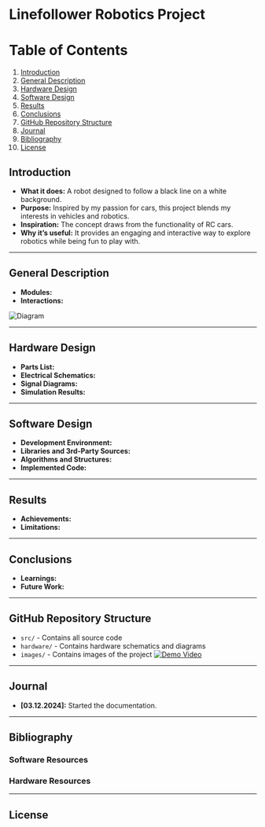 # Linefollower Robotics Project

# Table of Contents
1. [Introduction](#introduction)  
2. [General Description](#general-description)  
3. [Hardware Design](#hardware-design)  
4. [Software Design](#software-design)  
5. [Results](#results)  
6. [Conclusions](#conclusions)  
7. [GitHub Repository Structure](#github-repository-structure)  
8. [Journal](#journal)  
9. [Bibliography](#bibliography)
10. [License](#license)


## Introduction 
- **What it does:** A robot designed to follow a black line on a white background.  
- **Purpose:** Inspired by my passion for cars, this project blends my interests in vehicles and robotics.
- **Inspiration:** The concept draws from the functionality of RC cars. 
- **Why it’s useful:** It provides an engaging and interactive way to explore robotics while being fun to play with.
---

## General Description
- **Modules:** 
- **Interactions:** 

![Diagram]()

---

## Hardware Design
- **Parts List:**
- **Electrical Schematics:**
- **Signal Diagrams:**
- **Simulation Results:**

---

## Software Design
- **Development Environment:**
- **Libraries and 3rd-Party Sources:**
- **Algorithms and Structures:**
- **Implemented Code:**

---

## Results
- **Achievements:**
- **Limitations:**

---

## Conclusions
- **Learnings:**
- **Future Work:**

---

## GitHub Repository Structure
- `src/` - Contains all source code
- `hardware/` - Contains hardware schematics and diagrams
- `images/` - Contains images of the project
[![Demo Video]()]()

---

## Journal
- **[03.12.2024]:** Started the documentation.

---

## Bibliography
### Software Resources
### Hardware Resources

---

## License

